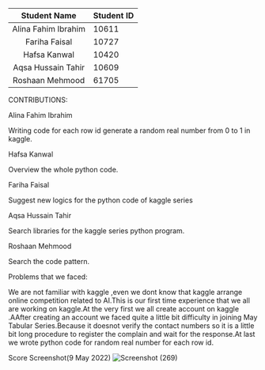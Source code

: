 |Student Name	|Student ID|
|:-----:|---------------------|
|Alina Fahim Ibrahim|10611|
|Fariha Faisal|10727|
|Hafsa Kanwal|10420|
|Aqsa Hussain Tahir|10609|
|Roshaan Mehmood|61705|

CONTRIBUTIONS:

Alina Fahim Ibrahim

Writing code for each row id generate a random real number from 0 to 1 in kaggle.

Hafsa Kanwal

Overview the whole python code.

Fariha Faisal

Suggest new logics for the python code of kaggle series

Aqsa Hussain Tahir

Search libraries for the kaggle series python program.

Roshaan Mehmood

Search the code pattern.

Problems that we faced:

We are not familiar with kaggle ,even we dont know that kaggle arrange online competition related to AI.This is our first time experience that we all are working on kaggle.At the very first we all create account on kaggle .AAfter creating an account we faced quite a little bit difficulty in joining May Tabular Series.Because it doesnot verify the contact numbers so it is a little bit long procedure to register the complain and wait for the response.At last we wrote python code for random real number for each row id.

Score Screenshot(9 May 2022)
![Screenshot (269)](https://user-images.githubusercontent.com/92322865/167330383-6635d060-83bf-4d8e-b636-d64f8f617070.png)

